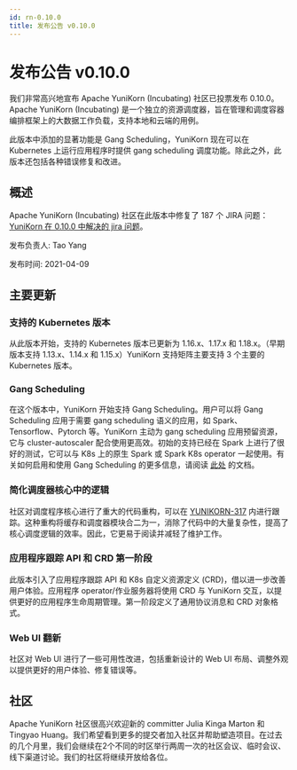 ```yaml
---
id: rn-0.10.0
title: 发布公告 v0.10.0
---
```


<!--
Licensed to the Apache Software Foundation (ASF) under one
or more contributor license agreements.  See the NOTICE file
distributed with this work for additional information
regarding copyright ownership.  The ASF licenses this file
to you under the Apache License, Version 2.0 (the
"License"); you may not use this file except in compliance
with the License.  You may obtain a copy of the License at

  http://www.apache.org/licenses/LICENSE-2.0

Unless required by applicable law or agreed to in writing,
software distributed under the License is distributed on an
"AS IS" BASIS, WITHOUT WARRANTIES OR CONDITIONS OF ANY
KIND, either express or implied.  See the License for the
specific language governing permissions and limitations
under the License.
-->
# 发布公告 v0.10.0
我们非常高兴地宣布 Apache YuniKorn (Incubating) 社区已投票发布 0.10.0。Apache YuniKorn (Incubating) 是一个独立的资源调度器，旨在管理和调度容器编排框架上的大数据工作负载，支持本地和云端的用例。

此版本中添加的显著功能是 Gang Scheduling，YuniKorn 现在可以在 Kubernetes 上运行应用程序时提供 gang scheduling 调度功能。除此之外，此版本还包括各种错误修复和改进。

## 概述
Apache YuniKorn (Incubating) 社区在此版本中修复了 187 个 JIRA 问题：[YuniKorn 在 0.10.0 中解决的 jira 问题](https://issues.apache.org/jira/issues/?filter=12349466)。

发布负责人: Tao Yang

发布时间: 2021-04-09

## 主要更新

### 支持的 Kubernetes 版本
从此版本开始，支持的 Kubernetes 版本已更新为 1.16.x、1.17.x 和 1.18.x。（早期版本支持 1.13.x、1.14.x 和 1.15.x）YuniKorn 支持矩阵主要支持 3 个主要的 Kubernetes 版本。

### Gang Scheduling
在这个版本中，YuniKorn 开始支持 Gang Scheduling。用户可以将 Gang Scheduling 应用于需要 gang scheduling 语义的应用，如 Spark、Tensorflow、Pytorch 等。YuniKorn 主动为 gang scheduling 应用预留资源，它与 cluster-autoscaler 配合使用更高效。初始的支持已经在 Spark 上进行了很好的测试，它可以与 K8s 上的原生 Spark 或 Spark K8s operator 一起使用。有关如何启用和使用 Gang Scheduling 的更多信息，请阅读 [此处](/docs/user_guide/gang_scheduling) 的文档。

### 简化调度器核心中的逻辑
社区对调度程序核心进行了重大的代码重构，可以在 [YUNIKORN-317](https://issues.apache.org/jira/browse/YUNIKORN-317) 内进行跟踪。这种重构将缓存和调度器模块合二为一，消除了代码中的大量复杂性，提高了核心调度逻辑的效率。因此，它更易于阅读并减轻了维护工作。

### 应用程序跟踪 API 和 CRD 第一阶段
此版本引入了应用程序跟踪 API 和 K8s 自定义资源定义 (CRD)，借以进一步改善用户体验。应用程序 operator/作业服务器将使用 CRD 与 YuniKorn 交互，以提供更好的应用程序生命周期管理。第一阶段定义了通用协议消息和 CRD 对象格式。

### Web UI 翻新
社区对 Web UI 进行了一些可用性改进，包括重新设计的 Web UI 布局、调整外观以提供更好的用户体验、修复错误等。

## 社区
Apache YuniKorn 社区很高兴欢迎新的 committer Julia Kinga Marton 和 Tingyao Huang。我们希望看到更多的提交者加入社区并帮助塑造项目。在过去的几个月里，我们会继续在2个不同的时区举行两周一次的社区会议、临时会议、线下渠道讨论。我们的社区将继续开放给各位。
